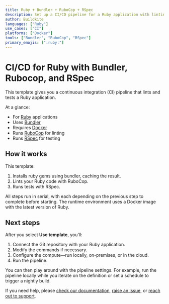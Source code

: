 ```yaml
---
title: Ruby + Bundler + RuboCop + RSpec
description: Set up a CI/CD pipeline for a Ruby application with linting and testing
author: Buildkite
languages: ["Ruby"]
use_cases: ["CI"]
platforms: ["Docker"]
tools: ["Bundler", "RuboCop", "RSpec"]
primary_emojis: [":ruby:"]
---
```


# CI/CD for Ruby with Bundler, Rubocop, and RSpec

This template gives you a continuous integration (CI) pipeline that lints and tests a Ruby application.

At a glance:

- For [Ruby](https://www.ruby-lang.org/) applications
- Uses [Bundler](https://bundler.io/)
- Requires [Docker](https://docs.docker.com/get-docker/)
- Runs [RuboCop](https://rubocop.org/) for linting
- Runs [RSpec](https://rspec.info/) for testing


## How it works

This template:

1. Installs ruby gems using bundler, caching the result.
2. Lints your Ruby code with RuboCop.
3. Runs tests with RSpec.

All steps run in serial, with each depending on the previous step to complete before starting. The runtime environment uses a Docker image with the latest version of Ruby.

## Next steps

After you select **Use template**, you’ll:

1. Connect the Git repository with your Ruby application.
2. Modify the commands if necessary.
3. Configure the compute—run locally, on-premises, or in the cloud.
4. Run the pipeline.

You can then play around with the pipeline settings. For example, run the pipeline locally while you iterate on the definition or set a schedule to trigger a nightly build.

If you need help, please [check our documentation](https://buildkite.com/docs/pipelines/configuration-overview), [raise an issue](https://github.com/buildkite/templates/issues), or [reach out to support](https://buildkite.com/support).
